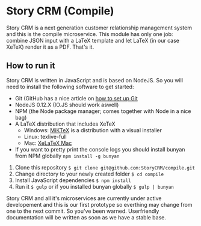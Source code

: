 Story CRM (Compile)
===================

Story CRM is a next generation customer relationship management system and this is the compile microservice. This module has only one job: combine JSON input with a LaTeX template and let LaTeX (in our case XeTeX) render it as a PDF. That's it.

## How to run it
Story CRM is written in JavaScript and is based on NodeJS. So you will need to install the following software to get started:

* Git (GitHub has a nice article on [how to set up Git](https://help.github.com/articles/set-up-git/)
* NodeJS 0.12.X (IO.JS should work aswell)
* NPM (the Node package manager; comes together with Node in a nice bag)
* A LaTeX distribution that includes XeTeX
  * Windows: [MiKTeX](http://miktex.org/) is a distribution with a visual installer
  * Linux: texlive-full
  * Mac: [XeLaTeX Mac](https://www.google.de/search?q=mac+xelatex)
* If you want to pretty print the console logs you should install bunyan from NPM globally
  `npm install -g bunyan`

1) Clone this repository
   `$ git clone git@github.com:StoryCRM/compile.git`
2) Change directory to your newly created folder
   `$ cd compile`
3) Install JavaScript dependencies
   `$ npm install`
4) Run it
   `$ gulp` or if you installed bunyan globally `$ gulp | bunyan`

Story CRM and all it's microservices are currently under active developement and this is our first prototype so everthing may change from one to the next commit. So you've been warned. Userfriendly documentation will be written as soon as we have a stable base.
